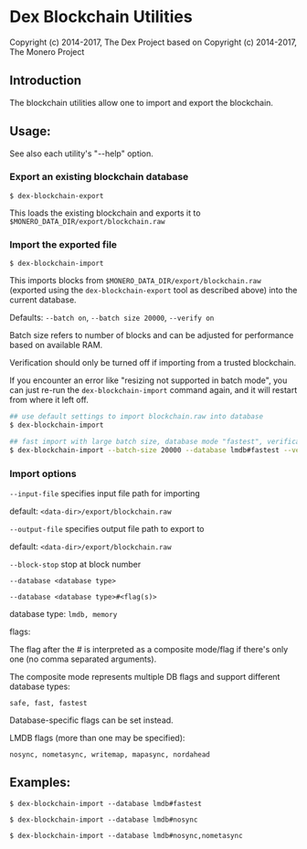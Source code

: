 # Dex Blockchain Utilities

Copyright (c) 2014-2017, The Dex Project based on Copyright (c) 2014-2017, The Monero Project

## Introduction

The blockchain utilities allow one to import and export the blockchain.

## Usage:

See also each utility's "--help" option.

### Export an existing blockchain database

`$ dex-blockchain-export`

This loads the existing blockchain and exports it to `$MONERO_DATA_DIR/export/blockchain.raw`

### Import the exported file

`$ dex-blockchain-import`

This imports blocks from `$MONERO_DATA_DIR/export/blockchain.raw` (exported using the
`dex-blockchain-export` tool as described above) into the current database.

Defaults: `--batch on`, `--batch size 20000`, `--verify on`

Batch size refers to number of blocks and can be adjusted for performance based on available RAM.

Verification should only be turned off if importing from a trusted blockchain.

If you encounter an error like "resizing not supported in batch mode", you can just re-run
the `dex-blockchain-import` command again, and it will restart from where it left off.

```bash
## use default settings to import blockchain.raw into database
$ dex-blockchain-import

## fast import with large batch size, database mode "fastest", verification off
$ dex-blockchain-import --batch-size 20000 --database lmdb#fastest --verify off

```

### Import options

`--input-file`
specifies input file path for importing

default: `<data-dir>/export/blockchain.raw`

`--output-file`
specifies output file path to export to

default: `<data-dir>/export/blockchain.raw`

`--block-stop`
stop at block number

`--database <database type>`

`--database <database type>#<flag(s)>`

database type: `lmdb, memory`

flags:

The flag after the # is interpreted as a composite mode/flag if there's only
one (no comma separated arguments).

The composite mode represents multiple DB flags and support different database types:

`safe, fast, fastest`

Database-specific flags can be set instead.

LMDB flags (more than one may be specified):

`nosync, nometasync, writemap, mapasync, nordahead`

## Examples:

```
$ dex-blockchain-import --database lmdb#fastest

$ dex-blockchain-import --database lmdb#nosync

$ dex-blockchain-import --database lmdb#nosync,nometasync
```
